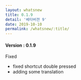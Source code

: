```yaml
---
layout: whatsnew
title: 0.1.9
detail: '베타버젼 9'
date: 2019-10-10
permalink: /whatsnew/:title/
---
```

<h4>Version : 0.1.9</h4>

Fixed
- fixed shortcut double pressed
- adding some translation
